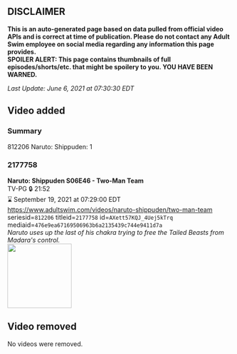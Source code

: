 ## DISCLAIMER
**This is an auto-generated page based on data pulled from official video APIs and is correct at time of publication. Please do not contact any Adult Swim employee on social media regarding any information this page provides.**  
**SPOILER ALERT: This page contains thumbnails of full episodes/shorts/etc. that might be spoilery to you. YOU HAVE BEEN WARNED.**  

_Last Update: June 6, 2021 at 07:30:30 EDT_
## Video added
### Summary
812206 Naruto: Shippuden: 1  
### 2177758
**Naruto: Shippuden S06E46 - Two-Man Team**  
TV-PG 🔒 21:52  
⌛ September 19, 2021 at 07:29:00 EDT  
https://www.adultswim.com/videos/naruto-shippuden/two-man-team  
seriesid=`812206` titleid=`2177758` id=`AXett57KQJ_4Uej5kTrq` mediaid=`476e9ea67169506963b6a2135439c744e9411d7a`  
_Naruto uses up the last of his chakra trying to free the Tailed Beasts from Madara's control._  
<a href="https://media.cdn.adultswim.com/uploads/20210219/thumbnails/2_21219947416-NarutoShippuden_329.jpg"><img src="https://media.cdn.adultswim.com/uploads/20210219/thumbnails/2_21219947416-NarutoShippuden_329.jpg" height="144px" /></a>
## Video removed
No videos were removed.  
